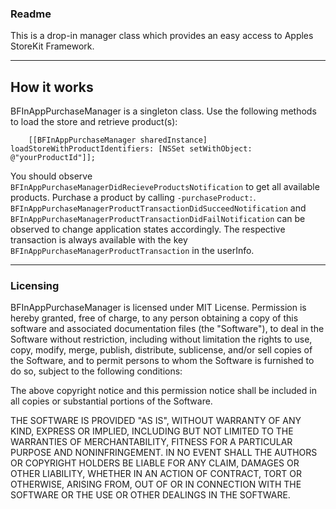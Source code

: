 ### Readme

This is a drop-in manager class which provides an easy access to Apples StoreKit Framework. 

---
## How it works

BFInAppPurchaseManager is a singleton class. Use the following methods to load the store and retrieve product(s):

		[[BFInAppPurchaseManager sharedInstance] loadStoreWithProductIdentifiers: [NSSet setWithObject: @"yourProductId"]];
		
You should observe `BFInAppPurchaseManagerDidRecieveProductsNotification` to get all available products. Purchase a product by calling `-purchaseProduct:`.
`BFInAppPurchaseManagerProductTransactionDidSucceedNotification` and `BFInAppPurchaseManagerProductTransactionDidFailNotification` can be observed to change application
states accordingly. The respective transaction is always available with the key `BFInAppPurchaseManagerProductTransaction` in the userInfo.

---
### Licensing

BFInAppPurchaseManager is licensed under MIT License. 
Permission is hereby granted, free of charge, to any person obtaining a copy
of this software and associated documentation files (the "Software"), to deal
in the Software without restriction, including without limitation the rights
to use, copy, modify, merge, publish, distribute, sublicense, and/or sell
copies of the Software, and to permit persons to whom the Software is
furnished to do so, subject to the following conditions:

The above copyright notice and this permission notice shall be included in
all copies or substantial portions of the Software.

THE SOFTWARE IS PROVIDED "AS IS", WITHOUT WARRANTY OF ANY KIND, EXPRESS OR
IMPLIED, INCLUDING BUT NOT LIMITED TO THE WARRANTIES OF MERCHANTABILITY,
FITNESS FOR A PARTICULAR PURPOSE AND NONINFRINGEMENT. IN NO EVENT SHALL THE
AUTHORS OR COPYRIGHT HOLDERS BE LIABLE FOR ANY CLAIM, DAMAGES OR OTHER
LIABILITY, WHETHER IN AN ACTION OF CONTRACT, TORT OR OTHERWISE, ARISING FROM,
OUT OF OR IN CONNECTION WITH THE SOFTWARE OR THE USE OR OTHER DEALINGS IN
THE SOFTWARE.